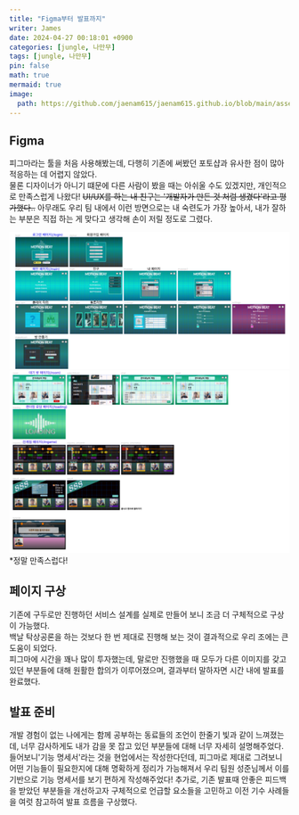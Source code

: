 ```yaml
---
title: "Figma부터 발표까지"
writer: James
date: 2024-04-27 00:18:01 +0900
categories: [jungle, 나만무]
tags: [jungle, 나만무]
pin: false
math: true
mermaid: true
image:
  path: https://github.com/jaenam615/jaenam615.github.io/blob/main/assets/img/jungle/figma-1.png?raw=true
---
```


## Figma

피그마라는 툴을 처음 사용해봤는데, 다행히 기존에 써봤던 포토샵과 유사한 점이 많아 적응하는 데 어렵지 않았다.  
물론 디자이너가 아니기 떄문에 다른 사람이 봤을 때는 아쉬울 수도 있겠지만, 개인적으로 만족스럽게 나왔다!
~~UI/UX를 하는 내 친구는 '개발자가 만든 것 처럼 생겼다'라고 평가했다..~~
아무래도 우리 팀 내에서 이런 방면으로는 내 숙련도가 가장 높아서, 내가 잘하는 부분은 직접 하는 게 맞다고 생각해 손이 저릴 정도로 그렸다.

![figma1](https://github.com/jaenam615/jaenam615.github.io/blob/main/assets/img/jungle/figma-1.png?raw=true)
![figma2](https://github.com/jaenam615/jaenam615.github.io/blob/main/assets/img/jungle/figma-2.png?raw=true) \*정말 만족스럽다!

## 페이지 구상

기존에 구두로만 진행하던 서비스 설계를 실제로 만들어 보니 조금 더 구체적으로 구상이 가능했다.  
백날 탁상공론을 하는 것보다 한 번 제대로 진행해 보는 것이 결과적으로 우리 조에는 큰 도움이 되었다.  
피그마에 시간을 꽤나 많이 투자했는데, 말로만 진행했을 때 모두가 다른 이미지를 갖고 있던 부분들에 대해 원활한 합의가 이루어졌으며, 결과부터 말하자면 시간 내에 발표를 완료했다.

## 발표 준비

개발 경험이 없는 나에게는 함께 공부하는 동료들의 조언이 한줄기 빛과 같이 느껴졌는데, 너무 감사하게도 내가 감을 못 잡고 있던 부분들에 대해 너무 자세히 설명해주었다. 들어보니'기능 명세서'라는 것을 현업에서는 작성한다던데, 피그마로 제대로 그려보니 어떤 기능들이 필요한지에 대해 명확하게 정리가 가능해져서 우리 팀원 성준님께서 이를 기반으로 기능 명세서를 보기 편하게 작성해주었다!
추가로, 기존 발표때 안좋은 피드백을 받았던 부분들을 개선하고자 구체적으로 언급할 요소들을 고민하고 이전 기수 사례들을 여럿 참고하여 발표 흐름을 구상했다.
